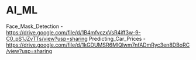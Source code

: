 # AI_ML
Face_Mask_Detection - https://drive.google.com/file/d/1B4mfvczxVsR4iff3w-9-C0_pS1JZvTTs/view?usp=sharing
Predicting_Car_Prices - https://drive.google.com/file/d/1kGDUMSR6MlQlwm7nfADmRyc3en8DBoRC/view?usp=sharing
